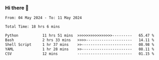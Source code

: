 ### Hi there 👋

<!--
**ututono/ututono** is a ✨ _special_ ✨ repository because its `README.md` (this file) appears on your GitHub profile.

Here are some ideas to get you started:

- 🔭 I’m currently working on ...
- 🌱 I’m currently learning ...
- 👯 I’m looking to collaborate on ...
- 🤔 I’m looking for help with ...
- 💬 Ask me about ...
- 📫 How to reach me: ...
- 😄 Pronouns: ...
- ⚡ Fun fact: ...
-->



<!--START_SECTION:waka-->

```txt
From: 04 May 2024 - To: 11 May 2024

Total Time: 18 hrs 6 mins

Python           11 hrs 51 mins  >>>>>>>>>>>>>>>>---------   65.47 %
Bash             2 hrs 33 mins   >>>>---------------------   14.11 %
Shell Script     1 hr 37 mins    >>-----------------------   08.98 %
YAML             1 hr 28 mins    >>-----------------------   08.11 %
CSV              12 mins         -------------------------   01.15 %
```

<!--END_SECTION:waka-->
